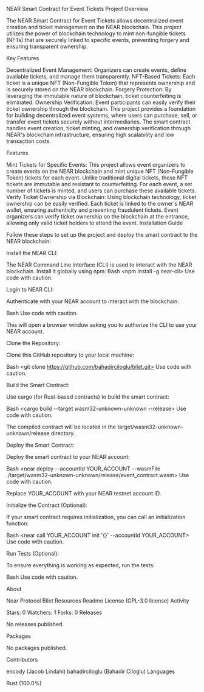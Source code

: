 NEAR Smart Contract for Event Tickets
Project Overview

The NEAR Smart Contract for Event Tickets allows decentralized event creation and ticket management on the NEAR blockchain. This project utilizes the power of blockchain technology to mint non-fungible tickets (NFTs) that are securely linked to specific events, preventing forgery and ensuring transparent ownership.

Key Features

Decentralized Event Management: Organizers can create events, define available tickets, and manage them transparently.
NFT-Based Tickets: Each ticket is a unique NFT (Non-Fungible Token) that represents ownership and is securely stored on the NEAR blockchain.
Forgery Protection: By leveraging the immutable nature of blockchain, ticket counterfeiting is eliminated.
Ownership Verification: Event participants can easily verify their ticket ownership through the blockchain.
This project provides a foundation for building decentralized event systems, where users can purchase, sell, or transfer event tickets securely without intermediaries. The smart contract handles event creation, ticket minting, and ownership verification through NEAR's blockchain infrastructure, ensuring high scalability and low transaction costs.

Features

Mint Tickets for Specific Events: This project allows event organizers to create events on the NEAR blockchain and mint unique NFT (Non-Fungible Token) tickets for each event. Unlike traditional digital tickets, these NFT tickets are immutable and resistant to counterfeiting. For each event, a set number of tickets is minted, and users can purchase these available tickets.
Verify Ticket Ownership via Blockchain: Using blockchain technology, ticket ownership can be easily verified. Each ticket is linked to the owner's NEAR wallet, ensuring authenticity and preventing fraudulent tickets. Event organizers can verify ticket ownership on the blockchain at the entrance, allowing only valid ticket holders to attend the event.
Installation Guide

Follow these steps to set up the project and deploy the smart contract to the NEAR blockchain:

Install the NEAR CLI:

The NEAR Command Line Interface (CLI) is used to interact with the NEAR blockchain. Install it globally using npm:
Bash
<npm install -g near-cli>
Use code with caution.

Login to NEAR CLI:

Authenticate with your NEAR account to interact with the blockchain:

Bash
<near login>
Use code with caution.

This will open a browser window asking you to authorize the CLI to use your NEAR account.

Clone the Repository:

Clone this GitHub repository to your local machine:

Bash
<git clone https://github.com/bahadirciloglu/bilet.git>
<cd bilet>
Use code with caution.

Build the Smart Contract:

Use cargo (for Rust-based contracts) to build the smart contract:

Bash
<cargo build --target wasm32-unknown-unknown --release>
Use code with caution.

The compiled contract will be located in the target/wasm32-unknown-unknown/release directory.

Deploy the Smart Contract:

Deploy the smart contract to your NEAR account:

Bash
<near deploy --accountId YOUR_ACCOUNT --wasmFile ./target/wasm32-unknown-unknown/release/event_contract.wasm>
Use code with caution.

Replace YOUR_ACCOUNT with your NEAR testnet account ID.

Initialize the Contract (Optional):

If your smart contract requires initialization, you can call an initialization function:

Bash
<near call YOUR_ACCOUNT init '{}' --accountId YOUR_ACCOUNT>
Use code with caution.

Run Tests (Optional):

To ensure everything is working as expected, run the tests:

Bash
<cargo test>
Use code with caution.

About

Near Protocol Bilet
Resources
Readme
License (GPL-3.0 license)
Activity

Stars: 0
Watchers: 1
Forks: 0
Releases

No releases published.

Packages

No packages published.

Contributors

encody (Jacob Lindahl)
bahadirciloglu (Bahadir Ciloglu)
Languages

Rust (100.0%)






